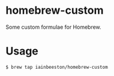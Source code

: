# homebrew-custom

Some custom formulae for Homebrew.

# Usage

```sh
$ brew tap iainbeeston/homebrew-custom
```
